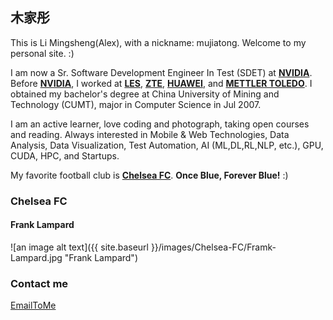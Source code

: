 ## 木家彤

This is Li Mingsheng(Alex), with a nickname: mujiatong. Welcome to my personal site. :)

I am now a Sr. Software Development Engineer In Test (SDET) at **[NVIDIA](https://www.nvidia.com "NVIDIA")**. Before **[NVIDIA](https://www.nvidia.com "NVIDIA")**, I worked at **[LES](http://www.les.cn/ "LES Information")**, **[ZTE](https://www.zte.com.cn "ZTE")**, **[HUAWEI](https://www.huawei.com "HUAWEI")**, and **[METTLER TOLEDO](https://www.mt.com "Mettler Toldeo")**. I obtained my bachelor's degree at China University of Mining and Technology (CUMT), major in Computer Science in Jul 2007.

I am an active learner, love coding and photograph, taking open courses and reading. Always interested in Mobile & Web Technologies, Data Analysis, Data Visualization, Test Automation, AI (ML,DL,RL,NLP, etc.), GPU, CUDA, HPC, and Startups. 

My favorite football club is **[Chelsea FC](https://www.chelseafc.com)**.  **Once Blue, Forever Blue!** :)

### Chelsea FC

#### Frank Lampard

![an image alt text]({{ site.baseurl }}/images/Chelsea-FC/Framk-Lampard.jpg "Frank Lampard")

### Contact me

[EmailToMe](mailto:alex.limingsheng@gmail.com)